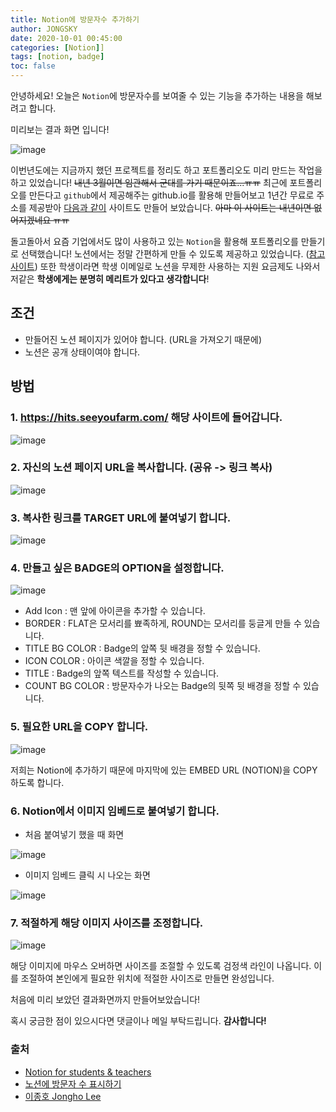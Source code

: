 ```yaml
---
title: Notion에 방문자수 추가하기
author: JONGSKY
date: 2020-10-01 00:45:00
categories: [Notion]]
tags: [notion, badge]
toc: false
---
```


안녕하세요! 오늘은 ```Notion```에 방문자수를 보여줄 수 있는 기능을 추가하는 내용을 해보려고 합니다.

미리보는 결과 화면 입니다!

![image](https://user-images.githubusercontent.com/40276516/94708766-e6a16980-037f-11eb-8421-f18a8fd69ed8.png)

이번년도에는 지금까지 했던 프로젝트를 정리도 하고 포트폴리오도 미리 만드는 작업을 하고 있었습니다! ~~내년 3월이면 임관해서 군대를 가기 때문이죠...ㅠㅠ~~ 최근에 포트폴리오를 만든다고 ```github```에서 제공해주는 github.io를 활용해  만들어보고 1년간 무료로 주소를 제공받아 [다음과 같이](https://jongsky.ga/) 사이트도 만들어 보았습니다. ~~아마 이 사이트는 내년이면 없어지겠네요 ㅠㅠ~~ 

돌고돌아서 요즘 기업에서도 많이 사용하고 있는 ```Notion```을 활용해 포트폴리오를 만들기로 선택했습니다! 노션에서는 정말 간편하게 만들 수 있도록 제공하고 있었습니다. ([참고사이트](https://www.notion.so/Notion-for-students-teachers-adc631df15ee4ab9a7a33dd50f4c16fe)) 또한 학생이라면 학생 이메일로 노션을 무제한 사용하는 지원 요금제도 나와서 저같은 **학생에게는 분명히 메리트가 있다고 생각합니다**! 

## 조건

- 만들어진 노션 페이지가 있어야 합니다. (URL을 가져오기 때문에)
- 노션은 공개 상태이여야 합니다.

## 방법

### 1. https://hits.seeyoufarm.com/ 해당 사이트에 들어갑니다.

![image](https://user-images.githubusercontent.com/40276516/94708969-223c3380-0380-11eb-8331-8985e362931d.png)

### 2. 자신의 노션 페이지 URL을 복사합니다. (공유 -> 링크 복사)

![image](https://user-images.githubusercontent.com/40276516/94709079-48fa6a00-0380-11eb-82dc-406494edf13c.png)

### 3. 복사한 링크를 TARGET URL에 붙여넣기 합니다.

![image](https://user-images.githubusercontent.com/40276516/94709158-63344800-0380-11eb-9c59-be03977a9793.png)

### 4. 만들고 싶은 BADGE의 OPTION을 설정합니다.

![image](https://user-images.githubusercontent.com/40276516/94709753-01c0a900-0381-11eb-8a20-72ae1ec2f7cd.png)

- Add Icon : 맨 앞에 아이콘을 추가할 수 있습니다.
- BORDER : FLAT은 모서리를 뾰족하게, ROUND는 모서리를 둥글게 만들 수 있습니다.
- TITLE BG COLOR : Badge의 앞쪽 뒷 배경을 정할 수 있습니다.
- ICON COLOR : 아이콘 색깔을 정할 수 있습니다.
- TITLE : Badge의 앞쪽 텍스트를 작성할 수 있습니다.
- COUNT BG COLOR : 방문자수가 나오는 Badge의 뒷쪽 뒷 배경을 정할 수 있습니다.

### 5. 필요한 URL을 COPY 합니다.

![image](https://user-images.githubusercontent.com/40276516/94709888-2c126680-0381-11eb-8db6-cfec642bc351.png)

저희는 Notion에 추가하기 때문에 마지막에 있는 EMBED URL (NOTION)을 COPY 하도록 합니다.

### 6. Notion에서 이미지 임베드로 붙여넣기 합니다.

- 처음 붙여넣기 했을 때 화면

![image](https://user-images.githubusercontent.com/40276516/94710211-89a6b300-0381-11eb-8166-4bd2555e2e2d.png)

- 이미지 임베드 클릭 시 나오는 화면

![image](https://user-images.githubusercontent.com/40276516/94710297-a2af6400-0381-11eb-919a-bf633b07ecbb.png)

### 7. 적절하게 해당 이미지 사이즈를 조정합니다.

![image](https://user-images.githubusercontent.com/40276516/94708766-e6a16980-037f-11eb-8421-f18a8fd69ed8.png)

해당 이미지에 마우스 오버하면 사이즈를 조절할 수 있도록 검정색 라인이 나옵니다. 이를 조절하여 본인에게 필요한 위치에 적절한 사이즈로 만들면 완성입니다.

처음에 미리 보았던 결과화면까지 만들어보았습니다!

혹시 궁금한 점이 있으시다면 댓글이나 메일 부탁드립니다. **감사합니다!**

### 출처

- [Notion for students & teachers](https://www.notion.so/Notion-for-students-teachers-adc631df15ee4ab9a7a33dd50f4c16fe)
- [노션에 방문자 수 표시하기](http://blog.naver.com/tolovefeels/222064972163)
- [이종호 Jongho Lee](https://www.notion.so/jongsky/Jongho-Lee-40fcd70fb3384dfd923c1b8370522cb0)